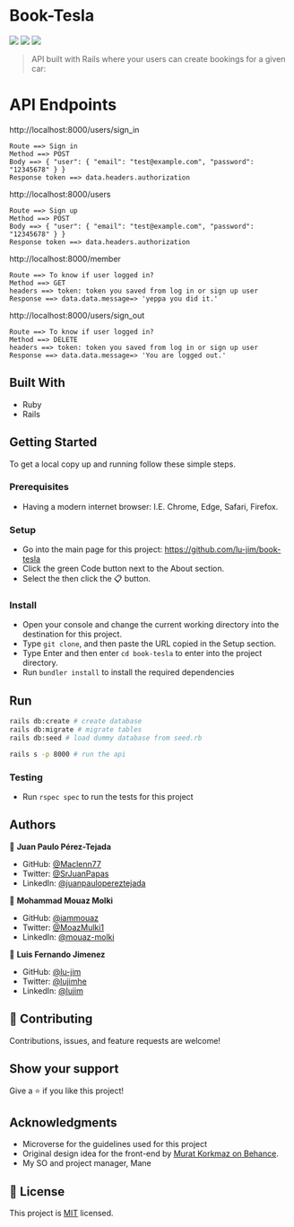 # Book-Tesla
![](https://img.shields.io/badge/Microverse-blueviolet) ![](https://img.shields.io/badge/Ruby-red) ![](https://img.shields.io/badge/Rails-critical)
> API built with Rails where your users can create bookings for a given car:

# API Endpoints

http://localhost:8000/users/sign_in

    Route ==> Sign in
    Method ==> POST
    Body ==> { "user": { "email": "test@example.com", "password": "12345678" } }
    Response token ==> data.headers.authorization

http://localhost:8000/users

    Route ==> Sign up
    Method ==> POST
    Body ==> { "user": { "email": "test@example.com", "password": "12345678" } }
    Response token ==> data.headers.authorization

http://localhost:8000/member

    Route ==> To know if user logged in?
    Method ==> GET
    headers ==> token: token you saved from log in or sign up user
    Response ==> data.data.message=> 'yeppa you did it.'

http://localhost:8000/users/sign_out

    Route ==> To know if user logged in?
    Method ==> DELETE
    headers ==> token: token you saved from log in or sign up user
    Response ==> data.data.message=> 'You are logged out.'


## Built With
- Ruby
- Rails

## Getting Started
To get a local copy up and running follow these simple steps.
### Prerequisites
- Having a modern internet browser: I.E. Chrome, Edge, Safari, Firefox.
### Setup
- Go into the main page for this project: https://github.com/lu-jim/book-tesla
- Click the green Code button next to the About section.
- Select the then click the 📋 button.
### Install
- Open your console and change the current working directory into the destination for this project.
- Type `git clone`, and then paste the URL copied in the Setup section.
- Type Enter and then enter `cd book-tesla` to enter into the project directory.
- Run `bundler install` to install the required dependencies

## Run
```sh
rails db:create # create database
rails db:migrate # migrate tables
rails db:seed # load dummy database from seed.rb

rails s -p 8000 # run the api
```


### Testing
- Run `rspec spec` to run the tests for this project
## Authors

👤 **Juan Paulo Pérez-Tejada**

- GitHub: [@Maclenn77](https://github.com/Maclenn77)
- Twitter: [@SrJuanPapas](https://twitter.com/srjuanpapas)
- LinkedIn: [@juanpaulopereztejada](https://www.linkedin.com/in/juanpaulopereztejada/)

👤 **Mohammad Mouaz Molki**

- GitHub: [@iammouaz](https://github.com/iammouaz)
- Twitter: [@MoazMulki1](https://twitter.com/MoazMulki1)
- LinkedIn: [@mouaz-molki](https://www.linkedin.com/in/mouaz-molki/)

👤 **Luis Fernando Jimenez**

- GitHub: [@lu-jim](https://github.com/lu-jim)
- Twitter: [@lujimhe](https://twitter.com/lujimhe)
- LinkedIn: [@lujim](https://www.linkedin.com/in/lujim/)

## 🤝 Contributing

Contributions, issues, and feature requests are welcome!

## Show your support

Give a ⭐️ if you like this project!
## Acknowledgments

- Microverse for the guidelines used for this project
- Original design idea for the front-end by [Murat Korkmaz on Behance](https://www.behance.net/muratk).
- My SO and project manager, Mane
## 📝 License

This project is [MIT](./LICENSE) licensed.